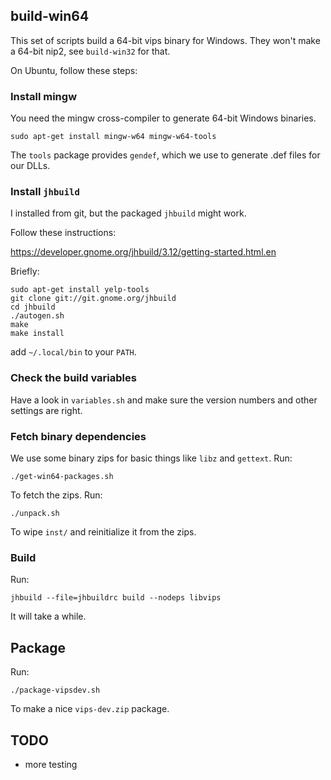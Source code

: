 ## build-win64

This set of scripts build a 64-bit vips binary for Windows. They won't make a
64-bit nip2, see `build-win32` for that. 

On Ubuntu, follow these steps:

### Install mingw

You need the mingw cross-compiler to generate 64-bit Windows binaries.

	sudo apt-get install mingw-w64 mingw-w64-tools

The `tools` package provides `gendef`, which we use to generate .def files for
our DLLs.

### Install `jhbuild`

I installed from git, but the packaged `jhbuild` might work. 

Follow these instructions:

https://developer.gnome.org/jhbuild/3.12/getting-started.html.en

Briefly:

	sudo apt-get install yelp-tools
	git clone git://git.gnome.org/jhbuild
	cd jhbuild
	./autogen.sh
	make
	make install

add `~/.local/bin` to your `PATH`.

### Check the build variables

Have a look in `variables.sh` and make sure the version numbers and other
settings are right. 

### Fetch binary dependencies

We use some binary zips for basic things like `libz` and `gettext`. Run:

	./get-win64-packages.sh

To fetch the zips. Run:

	./unpack.sh

To wipe `inst/` and reinitialize it from the zips.

### Build

Run:

	jhbuild --file=jhbuildrc build --nodeps libvips

It will take a while. 

## Package

Run:

	./package-vipsdev.sh 

To make a nice `vips-dev.zip` package. 

## TODO

* more testing
